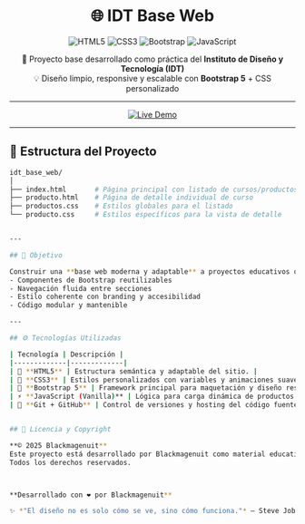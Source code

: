 <div align="center">
  
# 🌐 IDT Base Web  

![HTML5](https://img.shields.io/badge/HTML5-E34F26?style=for-the-badge&logo=html5&logoColor=white)
![CSS3](https://img.shields.io/badge/CSS3-1572B6?style=for-the-badge&logo=css3&logoColor=white)
![Bootstrap](https://img.shields.io/badge/Bootstrap-7952B3?style=for-the-badge&logo=bootstrap&logoColor=white)
![JavaScript](https://img.shields.io/badge/JavaScript-F7DF1E?style=for-the-badge&logo=javascript&logoColor=black)

📘 Proyecto base desarrollado como práctica del **Instituto de Diseño y Tecnología (IDT)**  
💡 Diseño limpio, responsive y escalable con **Bootstrap 5** + CSS personalizado  

---

<a href="https://blackmagenuit.github.io/idt_base_web" target="_blank">
  <img src="https://img.shields.io/badge/%F0%9F%94%97%20Live%20Demo-blue?style=for-the-badge" alt="Live Demo">
</a>

</div>

---

## 🧱 Estructura del Proyecto

```bash
idt_base_web/
│
├── index.html       # Página principal con listado de cursos/productos
├── producto.html    # Página de detalle individual de curso
├── productos.css    # Estilos globales para el listado
└── producto.css     # Estilos específicos para la vista de detalle


---

## 🎯 Objetivo

Construir una **base web moderna y adaptable** a proyectos educativos o institucionales, con:
- Componentes de Bootstrap reutilizables  
- Navegación fluida entre secciones  
- Estilo coherente con branding y accesibilidad  
- Código modular y mantenible  

---

## ⚙️ Tecnologías Utilizadas

| Tecnología | Descripción |
|-------------|-------------|
| 🧩 **HTML5** | Estructura semántica y adaptable del sitio. |
| 🎨 **CSS3** | Estilos personalizados con variables y animaciones suaves. |
| 🧱 **Bootstrap 5** | Framework principal para maquetación y diseño responsive. |
| ⚡ **JavaScript (Vanilla)** | Lógica para carga dinámica de productos y navegación. |
| 💾 **Git + GitHub** | Control de versiones y hosting del código fuente. |


## 📄 Licencia y Copyright

**© 2025 Blackmagenuit**  
Este proyecto está desarrollado por Blackmagenuit como material educativo para el Instituto de Diseño y Tecnología (IDT).  
Todos los derechos reservados.



**Desarrollado con ❤️ por Blackmagenuit**

✨ *"El diseño no es solo cómo se ve, sino cómo funciona."* – Steve Jobs ✨

